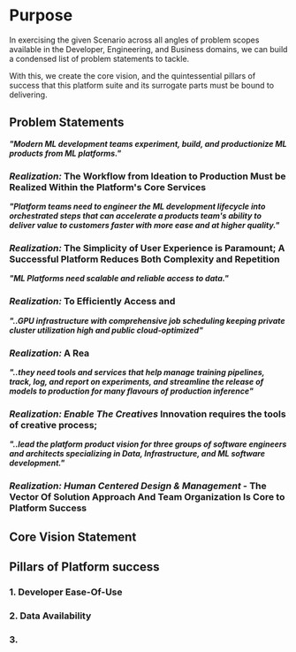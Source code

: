 # Purpose
In exercising the given Scenario across all angles of problem scopes available in the Developer, Engineering, and Business domains, we can build a condensed list of problem statements to tackle.

With this, we create the core vision, and the quintessential pillars of success that this platform suite and its surrogate parts must be bound to delivering.


## Problem Statements


***"Modern ML development teams experiment, build, and productionize ML products from ML platforms."***

### *Realization:* The Workflow from Ideation to Production Must be Realized Within the Platform's Core Services

***"Platform teams need to engineer the ML development lifecycle into orchestrated steps that can accelerate a products team's ability to deliver value to customers faster with more ease and at higher quality."***

### *Realization:* The Simplicity of User Experience is Paramount; A Successful Platform Reduces Both Complexity and Repetition    

***"ML Platforms need scalable and reliable access to data."***

### *Realization:* To Efficiently Access and

***"..GPU infrastructure with comprehensive job scheduling keeping private cluster utilization high and public cloud-optimized"***

### *Realization:* A Rea

***"..they need tools and services that help manage training pipelines, track, log, and report on experiments, and streamline the release of models to production for many flavours of production inference"***

### *Realization: Enable The Creatives* Innovation requires the tools of creative process;

***"..lead the platform product vision for three groups of software engineers and architects specializing in Data, Infrastructure, and ML software development."***

### *Realization: Human Centered Design & Management* - The Vector Of Solution Approach And Team Organization Is Core to Platform Success


##

## Core Vision Statement



## Pillars of Platform success


### 1. Developer Ease-Of-Use


### 2. Data Availability


### 3.
